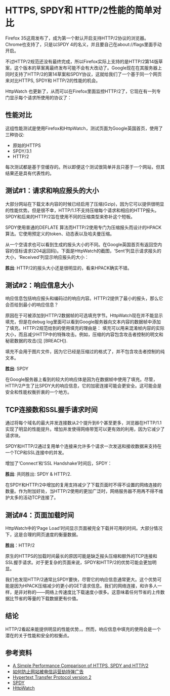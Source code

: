 # HTTPS, SPDY和 HTTP/2性能的简单对比
Firefox 35这周发布了，成为第一个默认开启支持HTTP/2协议的浏览器。Chrome也支持了，只是以SPDY 4的名义，并且要自己在about://flags里面手动开启。

不过HTTP/2规范还没有最终完成，所以Firefox实际上支持的是HTTP/2第14版草案，这个版本的草案离最终发布可能不会有大改动了。Google现在在其服务器上同时支持了HTTP/2的第14草案和SPDY协议，这就给我们了一个基于同一个网页来对比HTTPS, SPDY和 HTTP/2的性能的机会。

HttpWatch 也更新了，从而可以在Firefox里面监控HTTP/2了，它现在有一列专门显示每个请求所使用的协议了：

## 性能对比
这组性能测试是使用Firefox和HttpWatch，测试页面为Google英国首页，使用了三种协议:
- 原始的HTTPS
- SPDY/3.1
- HTTP/2

每次测试都是基于空缓存的。所以即便这个测试很简单并且只基于一个网站，但其结果还是具有代表性的。

## 测试#1：请求和响应报头的大小
大部分网站在下载文本内容的时候已经启用了压缩(Gzip)，因为它可以提供很明显的性能优势。但是很不幸，HTTP/1.1不支持压缩每个请求和相应的HTTP报头。SPDY和后来的HTTP/2旨在使用不同的压缩类型来弥补这个短板。

SPDY使用普通的DEFLATE 算法而HTTP/2使用专门为压缩报头而设计的HPACK算法。它使用预定义的token、动态表以及哈夫曼压缩。

从一个空请求也可以看到生成的报头大小的不同。在Google英国首页有返回空内容的信标请求(204返回码)。下面是HttpWatch的截图，‘Sent’列显示请求报头的大小，‘Received’列显示响应报头的大小：

**胜出**: HTTP/2的报头大小还是很明显的，看来HPACK确实不错。

## 测试#2：响应信息大小
响应信息包括响应报头和编码过的响应内容。HTTP/2提供了最小的报头，那么它会否给到最小的响应信息？

原因在于可被添加到HTTP/2数据帧的可选填充字节。HttpWatch现在并不能显示填充，但是在debug log里面可以看到Google服务器向文本内容的数据帧中添加了填充。HTTP/2规范给到的使用填充的理由是：
    填充可以用来混淆帧内容的实际大小，而且减少HTTP中的特殊攻击。例如，压缩的内容包含攻击者控制的明文和秘密数据的攻击(见 [BREACH]).

填充不会用于图片文件，因为它已经是压缩过的格式了，并不包含攻击者控制的纯文本。

**胜出**: SPDY

在Google服务器上看到的较大的响应体是因为在数据帧中使用了填充。尽管，HTTP/2产生了比SPDY大的响应信息，它的加密连接可能会更安全。这可能会是安全和性能权衡折衷的一个地方。

## TCP连接数和SSL握手请求时间
通过将每个域名的最大并发连接数从2个提升到6个甚至更多，浏览器在HTTP/1.1实现了明显的性能提升。增加并发使得网络带宽可以更有效的利用，因为它减少了请求块。

SPDY和HTTP/2通过复用单个连接来允许多个请求一次发送和接收数据来支持在一个TCP和SSL连接中的并发。

增加了‘Connect’和‘SSL Handshake’时间后，SPDY：

**胜出**: 共同胜出: SPDY & HTTP/2.

在SPDY和HTTP/2中增加的复用支持减少了下载页面时不得不设置的网络连接的数量。作为附加好处，当HTTP/2使用的更加广泛时，网络服务器不用再不得不维护太多的活动TCP连接了。

## 测试#4：页面加载时间
HttpWatch中的‘Page Load’时间显示页面被完全下载并可用的时间。大部分情况下，这是合理的网页速度的衡量数据。

**胜出**：HTTP/2

原生的HTTPS的加载时间最长的原因可能是缺乏报头压缩和额外的TCP连接和SSL握手请求。对于更复杂的页面来说，SPDY和HTTP/2的优势可能会更加明显。

我们也发现HTTP/2通常比SPDY要快，尽管它的响应信息通常更大。这个优势可能是因为HPACK压缩减少的更小的GET请求信息。我们的网络连接，和许多人一样，是非对称的——网络上传速度比下载速度小很多。这意味着任何节省的上传数据比节省的等量的下载数据更有价值。


## 结论
HTTP/2看起来能提供明显的性能优势，。然而，响应信息中填充的使用会是一个潜在的关于性能和安全的权衡点。



## 参考资料
- [A Simple Performance Comparison of HTTPS, SPDY and HTTP/2](http://blog.httpwatch.com/2015/01/16/a-simple-performance-comparison-of-https-spdy-and-http2/)
- [如何防止网站被电信运营劫持弹广告](http://dbanotes.net/security/iframekiller_anti_iframe_clicjacking.html)
- [Hypertext Transfer Protocol version 2](https://http2.github.io/http2-spec/)
- [SPDY](http://en.wikipedia.org/wiki/SPDY)
- [HttpWatch](http://www.httpwatch.com/download/)
